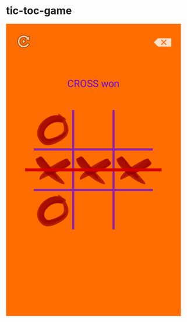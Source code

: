 # tic-toc-game

![Exam](https://github.com/IsmayilOfficial/tic-toc-game/blob/master/Screenshot_1575567286.png?raw=true)
